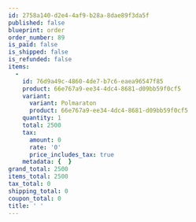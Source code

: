 ```yaml
---
id: 2758a140-d2e4-4af9-b28a-8dae89f3da5f
published: false
blueprint: order
order_number: 89
is_paid: false
is_shipped: false
is_refunded: false
items:
  -
    id: 76d9a49c-4860-4de7-b7c6-eaea96547f85
    product: 66e767a9-ee34-4dc4-8681-d09bb59f0cf5
    variant:
      variant: Polmaraton
      product: 66e767a9-ee34-4dc4-8681-d09bb59f0cf5
    quantity: 1
    total: 2500
    tax:
      amount: 0
      rate: '0'
      price_includes_tax: true
    metadata: {  }
grand_total: 2500
items_total: 2500
tax_total: 0
shipping_total: 0
coupon_total: 0
title: ' '
---
```

